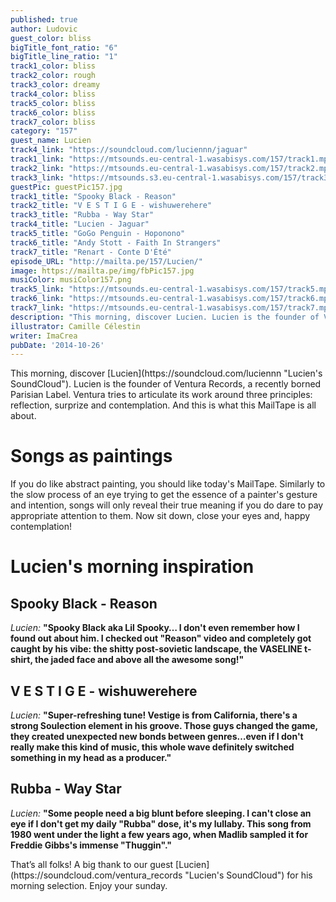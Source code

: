 ```yaml
---
published: true
author: Ludovic
guest_color: bliss
bigTitle_font_ratio: "6"
bigTitle_line_ratio: "1"
track1_color: bliss
track2_color: rough
track3_color: dreamy
track4_color: bliss
track5_color: bliss
track6_color: bliss
track7_color: bliss
category: "157"
guest_name: Lucien
track4_link: "https://soundcloud.com/luciennn/jaguar"
track1_link: "https://mtsounds.eu-central-1.wasabisys.com/157/track1.mp3"
track2_link: "https://mtsounds.eu-central-1.wasabisys.com/157/track2.mp3"
track3_link: "https://mtsounds.s3.eu-central-1.wasabisys.com/157/track3.mp3"
guestPic: guestPic157.jpg
track1_title: "Spooky Black - Reason"
track2_title: "V E S T I G E - wishuwerehere"
track3_title: "Rubba - Way Star"
track4_title: "Lucien - Jaguar"
track5_title: "GoGo Penguin - Hoponono"
track6_title: "Andy Stott - Faith In Strangers"
track7_title: "Renart - Conte D'Été"
episode_URL: "http://mailta.pe/157/Lucien/"
image: https://mailta.pe/img/fbPic157.jpg
musiColor: musiColor157.png
track5_link: "https://mtsounds.eu-central-1.wasabisys.com/157/track5.mp3"
track6_link: "https://mtsounds.eu-central-1.wasabisys.com/157/track6.mp3"
track7_link: "https://mtsounds.eu-central-1.wasabisys.com/157/track7.mp3"
description: "This morning, discover Lucien. Lucien is the founder of Ventura Records, a recently borned Parisian Label. Ventura tries to articulate its work around three principles: reflection, surprize and contemplation. And this is what this MailTape is all about."
illustrator: Camille Célestin
writer: ImaCrea
pubDate: '2014-10-26'
---
```



<p id="introduction">
This morning, discover [Lucien](https://soundcloud.com/luciennn "Lucien's SoundCloud"). Lucien is the founder of Ventura Records, a recently borned Parisian Label. Ventura tries to articulate its work around three principles: reflection, surprize and contemplation. And this is what this MailTape is all about.</p>
 
# Songs as paintings

If you do like abstract painting, you should like today's MailTape. Similarly to the slow process of an eye trying to get the essence of a painter's gesture and intention, songs will only reveal their true meaning if you do dare to pay appropriate attention to them. Now sit down, close your eyes and, happy contemplation!

# Lucien's morning inspiration
 
## Spooky Black - Reason
_Lucien:_ **"**Spooky Black aka Lil Spooky… I don't even remember how I found out about him. I checked out "Reason" video and completely got caught by his vibe: the shitty post-sovietic landscape, the VASELINE t-shirt, the jaded face and above all the awesome song!**"**
 
## V E S T I G E - wishuwerehere
_Lucien:_ **"**Super-refreshing tune! Vestige is from California, there's a strong Soulection element in his groove. Those guys changed the game, they created unexpected new bonds between genres…even if I don't really make this kind of music, this whole wave definitely switched something in my head as a producer.**"**
 
## Rubba - Way Star
_Lucien:_ **"**Some people need a big blunt before sleeping. I can't close an eye if I don't get my daily "Rubba" dose, it's my lullaby. This song from 1980 went under the light a few years ago, when Madlib sampled it for Freddie Gibbs's immense "Thuggin".**"** 
 
<p id="outroduction">
That’s all folks! A big thank to our guest [Lucien](https://soundcloud.com/ventura_records "Lucien's SoundCloud") for his morning selection. Enjoy your sunday.
</p>
